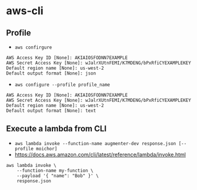# aws-cli

## Profile

* `aws confirgure`

```
AWS Access Key ID [None]: AKIAIOSFODNN7EXAMPLE
AWS Secret Access Key [None]: wJalrXUtnFEMI/K7MDENG/bPxRfiCYEXAMPLEKEY
Default region name [None]: us-west-2
Default output format [None]: json
```

* `aws configure --profile profile_name`

```
AWS Access Key ID [None]: AKIAIOSFODNN7EXAMPLE
AWS Secret Access Key [None]: wJalrXUtnFEMI/K7MDENG/bPxRfiCYEXAMPLEKEY
Default region name [None]: us-west-2
Default output format [None]: text
```


## Execute a lambda from CLI

* `aws lambda invoke --function-name augmenter-dev response.json [--profile moichor]`
* https://docs.aws.amazon.com/cli/latest/reference/lambda/invoke.html

```
aws lambda invoke \
    --function-name my-function \
    --payload '{ "name": "Bob" }' \
    response.json
```
